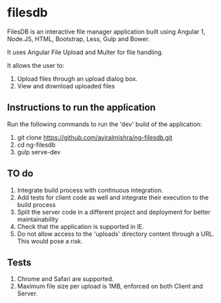 # filesdb
FilesDB is an interactive file manager application built using Angular 1, Node.JS, HTML, Bootstrap, Less, Gulp and Bower.

It uses Angular File Upload and Multer for file handling.

It allows the user to:

1. Upload files through an upload dialog box.
2. View and download uploaded files

## Instructions to run the application

Run the following commands to run the 'dev' build of the application:

1. git clone https://github.com/aviralmishra/ng-filesdb.git
2. cd ng-filesdb 
3. gulp serve-dev

## TO do

1. Integrate build process with continuous integration.
2. Add tests for client code as well and integrate their execution to the build process
3. Split the server code in a different project and deployment for better maintainability
4. Check that the application is supported in IE.
5. Do not allow access to the 'uploads' directory content through a URL. This would pose a risk.

## Tests

1. Chrome and Safari are supported.
2. Maximum file size per upload is 1MB, enforced on both Client and Server.


